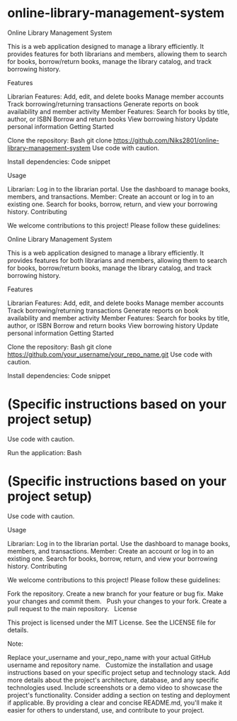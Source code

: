 # online-library-management-system
Online Library Management System

This is a web application designed to manage a library efficiently. It provides features for both librarians and members, allowing them to search for books, borrow/return books, manage the library catalog, and track borrowing history.

Features

Librarian Features:
Add, edit, and delete books
Manage member accounts
Track borrowing/returning transactions
Generate reports on book availability and member activity
Member Features:
Search for books by title, author, or ISBN
Borrow and return books
View borrowing history
Update personal information
Getting Started

Clone the repository:
Bash
git clone https://github.com/Niks2801/online-library-management-system
Use code with caution.

Install dependencies:
Code snippet



Usage

Librarian:
Log in to the librarian portal.
Use the dashboard to manage books, members, and transactions.
Member:
Create an account or log in to an existing one.
Search for books, borrow, return, and view your borrowing history.
Contributing

We welcome contributions to this project! Please follow these guidelines:

Online Library Management System

This is a web application designed to manage a library efficiently. It provides features for both librarians and members, allowing them to search for books, borrow/return books, manage the library catalog, and track borrowing history.

Features

Librarian Features:
Add, edit, and delete books
Manage member accounts
Track borrowing/returning transactions
Generate reports on book availability and member activity
Member Features:
Search for books by title, author, or ISBN
Borrow and return books
View borrowing history
Update personal information
Getting Started

Clone the repository:
Bash
git clone https://github.com/your_username/your_repo_name.git
Use code with caution.

Install dependencies:
Code snippet
# (Specific instructions based on your project setup)
Use code with caution.

Run the application:
Bash
# (Specific instructions based on your project setup)
Use code with caution.

Usage

Librarian:
Log in to the librarian portal.
Use the dashboard to manage books, members, and transactions.
Member:
Create an account or log in to an existing one.
Search for books, borrow, return, and view your borrowing history.
Contributing

We welcome contributions to this project! Please follow these guidelines:

Fork the repository.
Create a new branch for your feature or bug fix.
Make your changes and commit them.   
Push your changes to your fork.
Create a pull request to the main repository.   
License

This project is licensed under the MIT License. See the LICENSE file for details.

Note:

Replace your_username and your_repo_name with your actual GitHub username and repository name.   
Customize the installation and usage instructions based on your specific project setup and technology stack.
Add more details about the project's architecture, database, and any specific technologies used.
Include screenshots or a demo video to showcase the project's functionality.
Consider adding a section on testing and deployment if applicable.
By providing a clear and concise README.md, you'll make it easier for others to understand, use, and contribute to your project.
